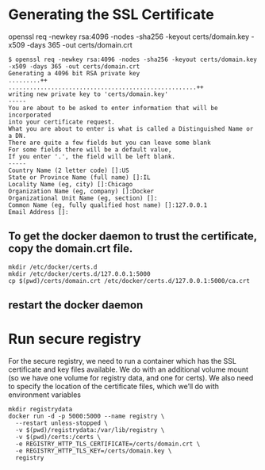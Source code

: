 # Generating the SSL Certificate
openssl req -newkey rsa:4096 -nodes -sha256 -keyout certs/domain.key -x509 -days 365 -out certs/domain.crt

    $ openssl req -newkey rsa:4096 -nodes -sha256 -keyout certs/domain.key -x509 -days 365 -out certs/domain.crt
    Generating a 4096 bit RSA private key
    .........++
    .....................................................++
    writing new private key to 'certs/domain.key'
    -----
    You are about to be asked to enter information that will be incorporated
    into your certificate request.
    What you are about to enter is what is called a Distinguished Name or a DN.
    There are quite a few fields but you can leave some blank
    For some fields there will be a default value,
    If you enter '.', the field will be left blank.
    -----
    Country Name (2 letter code) []:US
    State or Province Name (full name) []:IL
    Locality Name (eg, city) []:Chicago
    Organization Name (eg, company) []:Docker
    Organizational Unit Name (eg, section) []:
    Common Name (eg, fully qualified host name) []:127.0.0.1
    Email Address []:

## To get the docker daemon to trust the certificate, copy the domain.crt file.
    mkdir /etc/docker/certs.d
    mkdir /etc/docker/certs.d/127.0.0.1:5000 
    cp $(pwd)/certs/domain.crt /etc/docker/certs.d/127.0.0.1:5000/ca.crt

## restart the docker daemon

# Run secure registry
For the secure registry, we need to run a container which has the SSL certificate and key files available. We do with an additional volume mount (so we have one volume for registry data, and one for certs). We also need to specify the location of the certificate files, which we’ll do with environment variables

    mkdir registrydata
    docker run -d -p 5000:5000 --name registry \
      --restart unless-stopped \
      -v $(pwd)/registrydata:/var/lib/registry \
      -v $(pwd)/certs:/certs \
      -e REGISTRY_HTTP_TLS_CERTIFICATE=/certs/domain.crt \
      -e REGISTRY_HTTP_TLS_KEY=/certs/domain.key \
      registry
      
      
